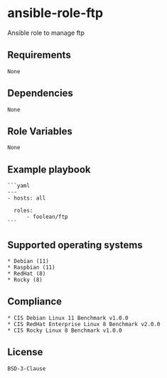 # ansible-role-ftp

Ansible role to manage ftp


## Requirements

    None


## Dependencies

    None


## Role Variables

    None


## Example playbook

    ```yaml
    ---
    - hosts: all

      roles:
          - foolean/ftp
    ```


## Supported operating systems

    * Debian (11)
    * Raspbian (11)
    * RedHat (8)
    * Rocky (8)


## Compliance

    * CIS Debian Linux 11 Benchmark v1.0.0
    * CIS RedHat Enterprise Linux 8 Benchmark v2.0.0
    * CIS Rocky Linux 8 Benchmark v1.0.0


## License

    BSD-3-Clause
